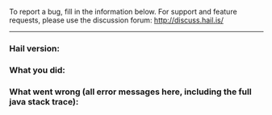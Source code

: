 To report a bug, fill in the information below. 
For support and feature requests, please use the discussion forum: http://discuss.hail.is/

---------------------------

### Hail version:

### What you did:

### What went wrong (all error messages here, including the full java stack trace):
